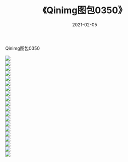﻿---
layout: post
title:  《Qinimg图包0350》
date:   2021-02-05
img: http://imgx.orgx.ga/Qinimg图包/Qinimg图包0350/000.jpg
categories: [美女, 清纯, 唯美]
---

Qinimg图包0350

 ![](http://imgx.orgx.ga/Qinimg图包/Qinimg图包0350/001.jpg) <br>![](http://imgx.orgx.ga/Qinimg图包/Qinimg图包0350/002.jpg) <br>![](http://imgx.orgx.ga/Qinimg图包/Qinimg图包0350/003.jpg) <br>![](http://imgx.orgx.ga/Qinimg图包/Qinimg图包0350/004.jpg) <br>![](http://imgx.orgx.ga/Qinimg图包/Qinimg图包0350/005.jpg) <br>![](http://imgx.orgx.ga/Qinimg图包/Qinimg图包0350/006.jpg) <br>![](http://imgx.orgx.ga/Qinimg图包/Qinimg图包0350/007.jpg) <br>![](http://imgx.orgx.ga/Qinimg图包/Qinimg图包0350/008.jpg) <br>![](http://imgx.orgx.ga/Qinimg图包/Qinimg图包0350/009.jpg) <br>![](http://imgx.orgx.ga/Qinimg图包/Qinimg图包0350/010.jpg) <br>![](http://imgx.orgx.ga/Qinimg图包/Qinimg图包0350/011.jpg) <br>![](http://imgx.orgx.ga/Qinimg图包/Qinimg图包0350/012.jpg) <br>![](http://imgx.orgx.ga/Qinimg图包/Qinimg图包0350/013.jpg) <br>![](http://imgx.orgx.ga/Qinimg图包/Qinimg图包0350/014.jpg) <br>![](http://imgx.orgx.ga/Qinimg图包/Qinimg图包0350/015.jpg) <br>![](http://imgx.orgx.ga/Qinimg图包/Qinimg图包0350/016.jpg) <br>![](http://imgx.orgx.ga/Qinimg图包/Qinimg图包0350/017.jpg) <br>![](http://imgx.orgx.ga/Qinimg图包/Qinimg图包0350/018.jpg) <br>![](http://imgx.orgx.ga/Qinimg图包/Qinimg图包0350/019.jpg) <br>![](http://imgx.orgx.ga/Qinimg图包/Qinimg图包0350/020.jpg) <br>